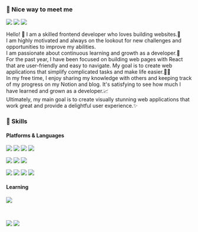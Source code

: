 ### 🤞 Nice way to meet me
<p>
   <a href="https://medium.com/@ibory1220" target="_blank"><img src="https://img.shields.io/badge/Blog-black?style=flat-square&logo=Medium&logoColor=white"/></a>
  <a href="https://www.linkedin.com/in/dgd03146/" target="_blank"><img src="https://img.shields.io/badge/GeoJungIm-0A66C2?style=flat-square&logo=Linkedin&logoColor=white"/></a>
  <a href="mailto:ibory1220@gmail.com" target="_blank"><img src="https://img.shields.io/badge/ibory1220@gmail.com-EA4335?style=flat-square&logo=Gmail&logoColor=white"/></a>
</p>

<p>
Hello! 👋 I am a skilled frontend developer who loves building websites.🚀<br/>
I am highly motivated and always on the lookout for new challenges and opportunities to improve my abilities.<br/>
I am passionate about continuous learning and growth as a developer.🌱<br/>
For the past year, I have been focused on building web pages with React that are user-friendly and easy to navigate. My goal is to create web applications that simplify complicated tasks and make life easier.👨‍💻<br/>
In my free time, I enjoy sharing my knowledge with others and keeping track of my progress on my Notion and blog. It's satisfying to see how much I have learned and grown as a developer.📈<br/>
Ultimately, my main goal is to create visually stunning web applications that work great and provide a delightful user experience.✨<br/>
</p>


### 💪 Skills
#### Platforms & Languages
<p>
  <img src="https://img.shields.io/badge/React-61DAFB?style=flat-square&logo=React&logoColor=black"/>
  <img src="https://img.shields.io/badge/Javascript-yellow?style=flat-square&logo=javascript&logoColor=white">
  <img src="https://img.shields.io/badge/TypeScript-3178C6?style=flat-square&logo=TypeScript&logoColor=white"/>
   <img src="https://img.shields.io/badge/Next.js-000000?style=flat-square&logo=next.js&logoColor=white">
</p>
<p>
 <img src="https://img.shields.io/badge/Redux_toolkit-764ABC?style=flat-square&logo=redux&logoColor=white">
 <img src="https://img.shields.io/badge/React_Query-FF4154?style=flat-square&logo=react query&logoColor=white">
 <img src="https://img.shields.io/badge/Recoil-000000?style=flat-squaree&logo=rust&logoColor=white">
</p>
<p>
  <img src="https://img.shields.io/badge/styled--components-DB7093?style=flat-square&logo=styled-components&logoColor=white">
  <img src="https://img.shields.io/badge/tailwindCss-47ACB3?style=flat-square&logo=tailwind-css&logoColor=white">
  <img src="https://img.shields.io/badge/twin.macro-purple?style=flat-square&logo=Teradata&logoColor=white">
   
  <img src="https://img.shields.io/badge/Sass-CC6699?style=flat-square&logo=sass&logoColor=white">
</p>

#### Learning
 <img src="https://img.shields.io/badge/Node.js-green?style=flat-square&logo=node.js&logoColor=white">
<p>
 
<p/>
<br/>
<p>
<img src="https://github-readme-stats.vercel.app/api?username=dgd03146&theme=vue&show_icons=true&count_private=true&hide=stars&hide_border=true" align="center"/>
<img src="https://github-readme-stats.vercel.app/api/top-langs/?username=dgd03146&show_icons=true&layout=compact&theme=graywhite&hide_border=true" align="center"/>
</p>

